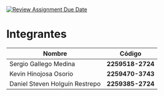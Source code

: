 [![Review Assignment Due Date](https://classroom.github.com/assets/deadline-readme-button-22041afd0340ce965d47ae6ef1cefeee28c7c493a6346c4f15d667ab976d596c.svg)](https://classroom.github.com/a/D84ercCa)
# Integrantes

| Nombre | Código           |
|--------|------------------|
| Sergio Gallego Medina | **2259518-2724** |
| Kevin Hinojosa Osorio | **2259470-3743** |
| Daniel Steven Holguín Restrepo | **2259385-2724** |